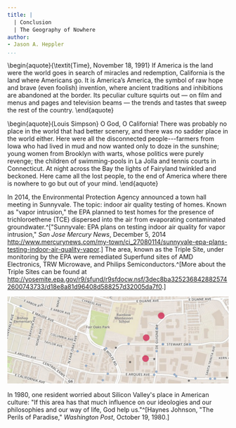 ```yaml
---
title: |
  | Conclusion
  | The Geography of Nowhere
author:
- Jason A. Heppler
...
```


\begin{aquote}{\textit{Time}, November 18, 1991}
If America is the land were the world goes in search of miracles and redemption, California is the land where Americans go. It is America’s America, the symbol of raw hope and brave (even foolish) invention, where ancient traditions and inhibitions are abandoned at the border. Its peculiar culture squirts out — on film and menus and pages and television beams — the trends and tastes that sweep the rest of the country.
\end{aquote}

\begin{aquote}{Louis Simpson}
O God, O California! There was probably no place in the world that had better scenery, and there was no sadder place in the world either. Here were all the disconnected people---farmers from Iowa who had lived in mud and now wanted only to doze in the sunshine; young women from Brooklyn with warts, whose politics were purely revenge; the children of swimming-pools in La Jolla and tennis courts in Connecticut. At night across the Bay the lights of Fairyland twinkled and beckoned. Here came all the lost people, to the end of America where there is nowhere to go but out of your mind.
\end{aquote}

<!-- Louis Simpson, *Air with Armed Men* -->

In 2014, the Environmental Protection Agency announced a town hall meeting in Sunnyvale. The topic: indoor air quality testing of homes. Known as "vapor intrusion," the EPA planned to test homes for the presence of trichloroethene (TCE) dispersed into the air from evaporating contaminated groundwater.^["Sunnyvale: EPA plans on testing indoor air quality for vapor intrusion," *San Jose Mercury News*, December 5, 2014 <http://www.mercurynews.com/my-town/ci_27080114/sunnyvale-epa-plans-testing-indoor-air-quality-vapor>.] The area, known as the Triple Site, under monitoring by the EPA were remediated Superfund sites of AMD Electronics, TRW Microwave, and Philips Semiconductors.^[More about the Triple Sites can be found at <http://yosemite.epa.gov/r9/sfund/r9sfdocw.nsf/3dec8ba3252368428825742600743733/d18e8a81d96408d588257d32005da7f0>.]

![The "Triple Site" in Sunnyvale. Map by author. <http://dissertation.jasonheppler.org/visualizations/companies/>](figures/triple_site.png)

In 1980, one resident worried about Silicon Valley's place in American culture: "If this area has that much influence on our ideologies and our philosophies and our way of life, God help us."^[Haynes Johnson, "The Perils of Paradise," *Washington Post*, October 19, 1980.]

